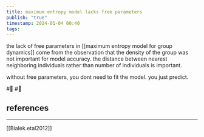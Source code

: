```yaml
---
title: maximum entropy model lacks free parameters
publish: "true"
timestamp: 2024-01-04 00:40
tags:
---
```

the lack of free parameters in [[maximum entropy model for group dynamics]] come from the observation that the density of the group was not important for model accuracy. the distance between nearest neighboring individuals rather than number of individuals is important.

without free parameters, you dont need to fit the model. you just predict.


#🥚 #🌱 
## references
---
[[Bialek.etal2012]]